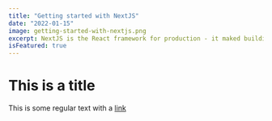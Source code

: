 ```yaml
---
title: "Getting started with NextJS"
date: "2022-01-15"
image: getting-started-with-nextjs.png
excerpt: NextJS is the React framework for production - it maked building React sites and apps with SSR
isFeatured: true
---
```



# This is a title

This is some regular text with a [link](https://google.com)
